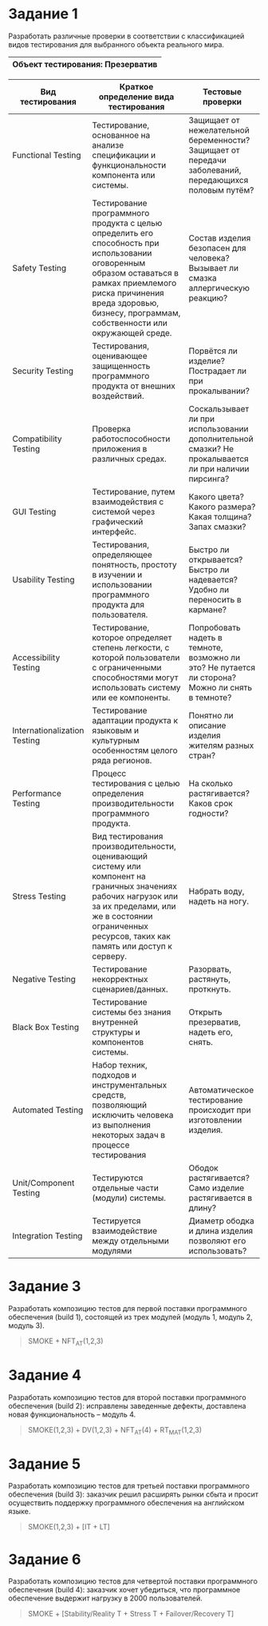 # Задание 1
Разработать различные проверки в соответствии с классификацией видов тестирования для выбранного объекта реального мира. 

|Объект тестирования: Презерватив                                              |
|------------------------------------------------------------------------------|

| Вид тестирования | Краткое определение вида тестирования | Тестовые проверки |
|------------------|---------------------------------------|-------------------|
|Functional Testing|   Тестирование, основанное на анализе спецификации и функциональности компонента или системы.|Защищает от нежелательной беременности? Защищает от передачи заболеваний, передающихся половым путём?|
|Safety Testing|Тестирование программного продукта с целью определить его способность при использовании оговоренным образом оставаться в рамках приемлемого риска причинения вреда здоровью, бизнесу, программам, собственности или окружающей среде.|Состав изделия безопасен для человека? Вызывает ли смазка аллергическую реакцию?|
|Security Testing|Тестирования, оценивающее защищенность программного продукта от внешних воздействий.|Порвётся ли изделие? Пострадает ли при прокалывании?|
|Compatibility Testing|Проверка работоспособности приложения в различных средах.|Соскальзывает ли при использовании дополнительной смазки? Не прокалывается ли при наличии пирсинга?|
|GUI Testing|Тестирование, путем взаимодействия с системой через графический интерфейс.|Какого цвета? Какого размера? Какая толщина? Запах смазки?|
|Usability Testing|Тестирования, определяющее понятность, простоту в изучении и использовании программного продукта для пользователя.|Быстро ли открывается? Быстро ли надевается? Удобно ли переносить в кармане?|
|Accessibility Testing|Тестирование, которое определяет степень легкости, с которой пользователи с ограниченными способностями могут использовать систему или ее компоненты.|Попробовать надеть в темноте, возможно ли это? Не путается ли сторона? Можно ли снять в темноте?|
|Internationalization Testing|Тестирование адаптации продукта к языковым и культурным особенностям целого ряда регионов.|Понятно ли описание изделия жителям разных стран?|
|Performance Testing|Процесс тестирования с целью определения производительности программного продукта.|На сколько растягивается? Каков срок годности?|
|Stress Testing |Вид тестирования производительности, оценивающий систему или компонент на граничных значениях рабочих нагрузок или за их пределами, или же в состоянии ограниченных ресурсов, таких как память или доступ к серверу.|Набрать воду, надеть на ногу.|
|Negative Testing|Тестирование некорректных сценариев/данных.|Разорвать, растянуть, проткнуть.|
|Black Box Testing|Тестирование системы без знания внутренней структуры и компонентов системы.|Открыть презерватив, надеть его, снять.|
|Automated Testing|Набор техник, подходов и инструментальных средств, позволяющий исключить человека из выполнения некоторых задач в процессе тестирования|Автоматическое тестирование происходит при изготовлении изделия.|
|Unit/Component Testing|Тестируются отдельные части (модули) системы.|Ободок растягивается? Само изделие растягивается в длину?|
|Integration Testing|Тестируется взаимодействие между отдельными модулями|Диаметр ободка и длина изделия позволяют его использовать?|

# Задание 3
Разработать композицию тестов для первой поставки программного обеспечения (build 1), состоящей из трех модулей (модуль 1, модуль 2, модуль 3).
> SMOKE + NFT<sub>AT</sub>(1,2,3)
# Задание 4
Разработать композицию тестов для второй поставки программного обеспечения (build 2): исправлены заведенные дефекты, доставлена новая функциональность – модуль 4.
> SMOKE(1,2,3) + DV(1,2,3) + NFT<sub>AT</sub>(4) + RT<sub>MAT</sub>(1,2,3)
# Задание 5
Разработать композицию тестов для третьей поставки программного обеспечения (build 3): заказчик решил расширять рынки сбыта и просит осуществить поддержку программного обеспечения на английском языке.
> SMOKE(1,2,3) + [IT + LT]
# Задание 6
Разработать композицию тестов для четвертой поставки программного обеспечения (build 4): заказчик хочет убедиться, что программное обеспечение выдержит нагрузку в 2000 пользователей.
> SMOKE + [Stability/Reality T + Stress T + Failover/Recovery T]
